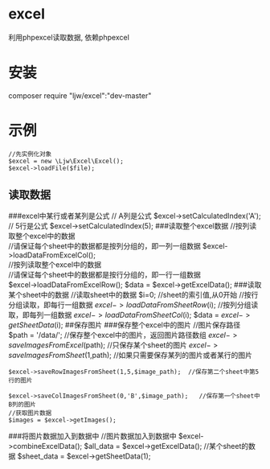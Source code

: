 # excel
利用phpexcel读取数据, 依赖phpexcel
# 安装
composer require "ljw/excel":"dev-master"
# 示例
    //先实例化对象
    $excel = new \Ljw\Excel\Excel();    
    $excel->loadFile($file);
## 读取数据
###excel中某行或者某列是公式
    // A列是公式
    $excel->setCalculatedIndex('A');
    // 5行是公式
    $excel->setCalculatedIndex(5);
###读取整个excel数据
    //按列读取整个excel中的数据  
    //请保证每个sheet中的数据都是按列分组的，即一列一组数据
    $excel->loadDataFromExcelCol();  
    //按列读取整个excel中的数据  
    //请保证每个sheet中的数据都是按行分组的，即一行一组数据  
    $excel->loadDataFromExcelRow();
    $data = $excel->getExcelData();
###读取某个sheet中的数据
    //读取sheet中的数据
    $i=0; //sheet的索引值,从0开始
    //按行分组读取，即每行一组数据
    $excel->loadDataFromSheetRow($i);
    //按列分组读取，即每列一组数据
    $excel->loadDataFromSheetCol($i);
    $data = $excel->getSheetData($i);
##保存图片
###保存整个excel中的图片
    //图片保存路径
    $path = '/data/';
    //保存整个excel中的图片，返回图片路径数组
    $excel->saveImagesFromExcel($path);
    //只保存某个sheet的图片
    $excel->saveImagesFromSheet(1,$path);
    //如果只需要保存某列的图片或者某行的图片
    
    $excel->saveRowImagesFromSheet(1,5,$image_path);  //保存第二个sheet中第5行的图片
 
    $excel->saveColImagesFromSheet(0,'B',$image_path);   //保存第一个sheet中B列的图片
    //获取图片数据
    $images = $excel->getImages();
###将图片数据加入到数据中
    //图片数据加入到数据中
    $excel->combineExcelData();
    $all_data = $excel->getExcelData();
    //某个sheet的数据
    $sheet_data = $excel->getSheetData(1);



